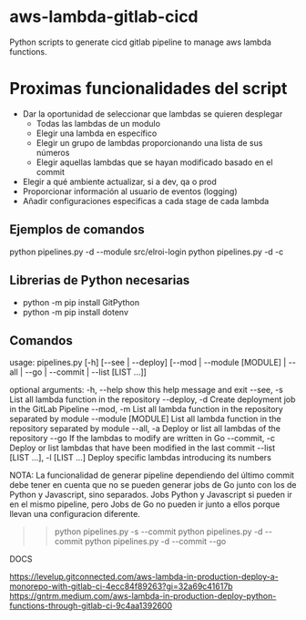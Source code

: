 # aws-lambda-gitlab-cicd

Python scripts to generate cicd gitlab pipeline to manage aws lambda functions.

# Proximas funcionalidades del script

- Dar la oportunidad de seleccionar que lambdas se quieren desplegar
    * Todas las lambdas de un modulo
    * Elegir una lambda en específico
    * Elegir un grupo de lambdas proporcionando una lista de sus números
    * Elegir aquellas lambdas que se hayan modificado basado en el commit
- Elegir a qué ambiente actualizar, si a dev, qa o prod
- Proporcionar información al usuario de eventos (logging)
- Añadir configuraciones especificas a cada stage de cada lambda


## Ejemplos de comandos
python pipelines.py -d --module src/elroi-login
python pipelines.py -d -c

## Librerias de Python necesarias
- python -m pip install GitPython
- python -m pip install dotenv

## Comandos
usage: pipelines.py [-h] [--see | --deploy] [--mod | --module [MODULE] | --all | --go | --commit | --list [LIST ...]]

optional arguments:
  -h, --help            show this help message and exit
  --see, -s             List all lambda function in the repository
  --deploy, -d          Create deployment job in the GitLab Pipeline
  --mod, -m             List all lambda function in the repository separated by module
  --module [MODULE]     List all lambda function in the repository separated by module
  --all, -a             Deploy or list all lambdas of the repository
  --go                  If the lambdas to modify are written in Go
  --commit, -c          Deploy or list lambdas that have been modified in the last commit
  --list [LIST ...], -l [LIST ...]
                        Deploy specific lambdas introducing its numbers

NOTA: La funcionalidad de generar pipeline dependiendo del último commit debe tener en cuenta que no se pueden generar jobs de Go junto con los de Python y Javascript, sino separados. Jobs Python y Javascript si pueden ir en el mismo pipeline, pero Jobs de Go no pueden ir junto a ellos porque llevan una configuracion diferente.

>> python pipelines.py -s --commit
>> python pipelines.py -d --commit
>> python pipelines.py -d --commit --go

DOCS

https://levelup.gitconnected.com/aws-lambda-in-production-deploy-a-monorepo-with-gitlab-ci-4ecc84f89263?gi=32a69c41617b
https://gntrm.medium.com/aws-lambda-in-production-deploy-python-functions-through-gitlab-ci-9c4aa1392600
